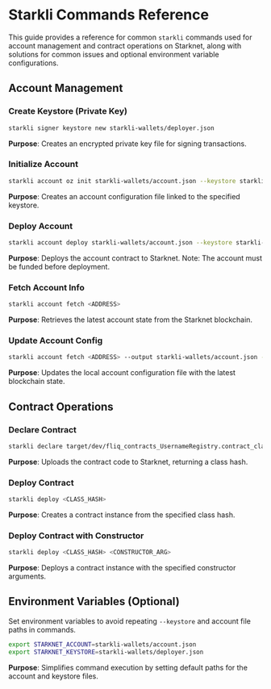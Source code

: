 # Starkli Commands Reference

This guide provides a reference for common `starkli` commands used for account management and contract operations on Starknet, along with solutions for common issues and optional environment variable configurations.

## Account Management

### Create Keystore (Private Key)
```bash
starkli signer keystore new starkli-wallets/deployer.json
```
**Purpose**: Creates an encrypted private key file for signing transactions.

### Initialize Account
```bash
starkli account oz init starkli-wallets/account.json --keystore starkli-wallets/deployer.json
```
**Purpose**: Creates an account configuration file linked to the specified keystore.

### Deploy Account
```bash
starkli account deploy starkli-wallets/account.json --keystore starkli-wallets/deployer.json
```
**Purpose**: Deploys the account contract to Starknet. Note: The account must be funded before deployment.

### Fetch Account Info
```bash
starkli account fetch <ADDRESS>
```
**Purpose**: Retrieves the latest account state from the Starknet blockchain.

### Update Account Config
```bash
starkli account fetch <ADDRESS> --output starkli-wallets/account.json --force
```
**Purpose**: Updates the local account configuration file with the latest blockchain state.

## Contract Operations

### Declare Contract
```bash
starkli declare target/dev/fliq_contracts_UsernameRegistry.contract_class.json
```
**Purpose**: Uploads the contract code to Starknet, returning a class hash.

### Deploy Contract
```bash
starkli deploy <CLASS_HASH>
```
**Purpose**: Creates a contract instance from the specified class hash.

### Deploy Contract with Constructor
```bash
starkli deploy <CLASS_HASH> <CONSTRUCTOR_ARG>
```
**Purpose**: Deploys a contract instance with the specified constructor arguments.


## Environment Variables (Optional)
Set environment variables to avoid repeating `--keystore` and account file paths in commands.
```bash
export STARKNET_ACCOUNT=starkli-wallets/account.json
export STARKNET_KEYSTORE=starkli-wallets/deployer.json
```
**Purpose**: Simplifies command execution by setting default paths for the account and keystore files.